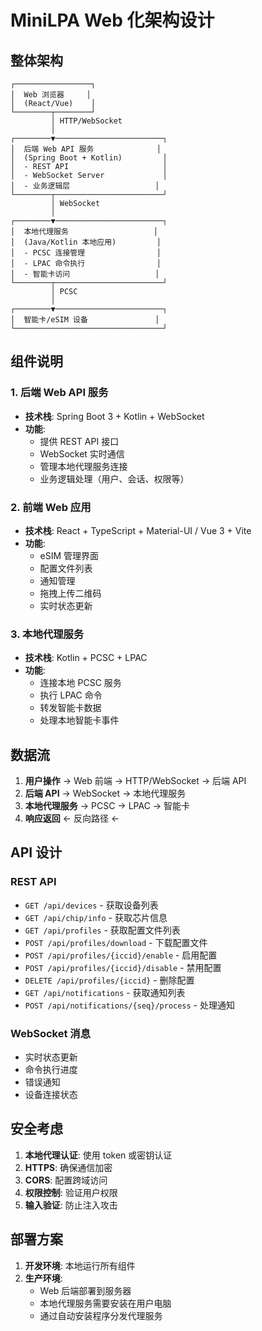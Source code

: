 # MiniLPA Web 化架构设计

## 整体架构

```
┌─────────────────┐
│  Web 浏览器     │
│  (React/Vue)    │
└────────┬────────┘
         │ HTTP/WebSocket
         │
┌────────▼────────────────────────┐
│  后端 Web API 服务              │
│  (Spring Boot + Kotlin)         │
│  - REST API                     │
│  - WebSocket Server             │
│  - 业务逻辑层                   │
└────────┬────────────────────────┘
         │ WebSocket
         │
┌────────▼────────────────────────┐
│  本地代理服务                   │
│  (Java/Kotlin 本地应用)         │
│  - PCSC 连接管理                │
│  - LPAC 命令执行                │
│  - 智能卡访问                   │
└────────┬────────────────────────┘
         │ PCSC
         │
┌────────▼────────────────────────┐
│  智能卡/eSIM 设备               │
└─────────────────────────────────┘
```

## 组件说明

### 1. 后端 Web API 服务
- **技术栈**: Spring Boot 3 + Kotlin + WebSocket
- **功能**:
  - 提供 REST API 接口
  - WebSocket 实时通信
  - 管理本地代理服务连接
  - 业务逻辑处理（用户、会话、权限等）

### 2. 前端 Web 应用
- **技术栈**: React + TypeScript + Material-UI / Vue 3 + Vite
- **功能**:
  - eSIM 管理界面
  - 配置文件列表
  - 通知管理
  - 拖拽上传二维码
  - 实时状态更新

### 3. 本地代理服务
- **技术栈**: Kotlin + PCSC + LPAC
- **功能**:
  - 连接本地 PCSC 服务
  - 执行 LPAC 命令
  - 转发智能卡数据
  - 处理本地智能卡事件

## 数据流

1. **用户操作** → Web 前端 → HTTP/WebSocket → 后端 API
2. **后端 API** → WebSocket → 本地代理服务
3. **本地代理服务** → PCSC → LPAC → 智能卡
4. **响应返回** ← 反向路径 ←

## API 设计

### REST API
- `GET /api/devices` - 获取设备列表
- `GET /api/chip/info` - 获取芯片信息
- `GET /api/profiles` - 获取配置文件列表
- `POST /api/profiles/download` - 下载配置文件
- `POST /api/profiles/{iccid}/enable` - 启用配置
- `POST /api/profiles/{iccid}/disable` - 禁用配置
- `DELETE /api/profiles/{iccid}` - 删除配置
- `GET /api/notifications` - 获取通知列表
- `POST /api/notifications/{seq}/process` - 处理通知

### WebSocket 消息
- 实时状态更新
- 命令执行进度
- 错误通知
- 设备连接状态

## 安全考虑

1. **本地代理认证**: 使用 token 或密钥认证
2. **HTTPS**: 确保通信加密
3. **CORS**: 配置跨域访问
4. **权限控制**: 验证用户权限
5. **输入验证**: 防止注入攻击

## 部署方案

1. **开发环境**: 本地运行所有组件
2. **生产环境**: 
   - Web 后端部署到服务器
   - 本地代理服务需要安装在用户电脑
   - 通过自动安装程序分发代理服务

